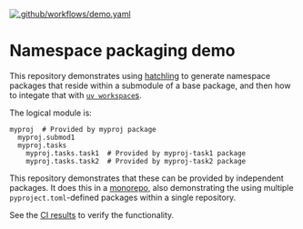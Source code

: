 [![.github/workflows/demo.yaml](https://github.com/ashb/uv-workspace-hatchling-namespace-demo/actions/workflows/demo.yaml/badge.svg)](https://github.com/ashb/uv-workspace-hatchling-namespace-demo/actions/workflows/demo.yaml)

# Namespace packaging demo

This repository demonstrates using [hatchling] to generate namespace
packages that reside within a submodule of a base package,
and then how to integate that with [`uv workspace`s][uv-workspace].

The logical module is:

```
myproj  # Provided by myproj package
  myproj.submod1
  myproj.tasks
    myproj.tasks.task1  # Provided by myproj-task1 package
    myproj.tasks.task2  # Provided by myproj-task2 package
```

This repository demonstrates that these can be provided by independent packages. It does
this in a [monorepo], also demonstrating the using multiple `pyproject.toml`-defined
packages within a single repository.

See the [CI results](https://github.com/ashb/uv-workspace-hatchling-namespace-demo/actions/workflows/demo.yaml)
to verify the functionality.

[hatchling]: https://hatch.pypa.io/
[uv-workspace]: https://docs.astral.sh/uv/concepts/workspaces/
[monorepo]: https://en.wikipedia.org/wiki/Monorepo
